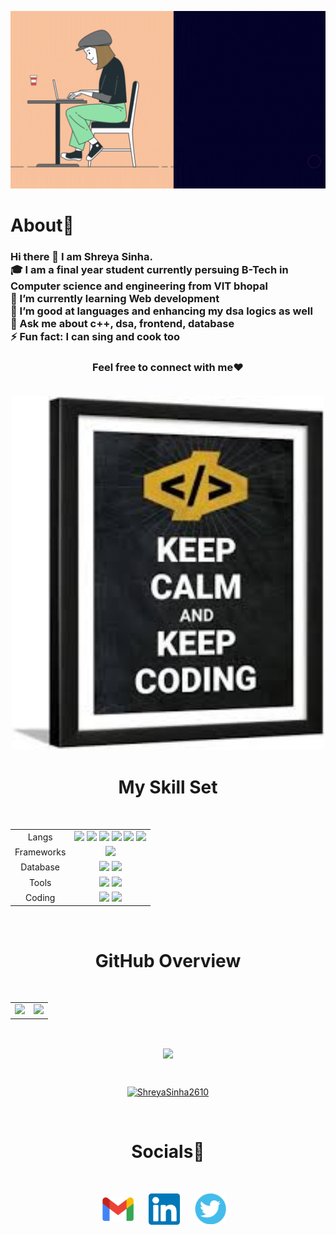 <p align = "center"><img src="https://github.com/ShreyaSinha2610/ShreyaSinha2610/blob/main/assets/intro.gif" width=600px/></p>
<h1 align="left">About🤩</h1>
<h3>
Hi there 👋 I am Shreya Sinha.
 <br>
🎓 I am a final year student currently persuing B-Tech in Computer science and engineering from VIT bhopal
 <br>
🌱 I’m currently learning Web development
 <br>
👯 I’m good at languages and enhancing my dsa logics as well
 <br>
💬 Ask me about c++, dsa, frontend, database
 <br>
⚡ Fun fact: I can sing and cook too

<h3 align="center">Feel free to connect with me❤️

<br>
 <br>


<p align = "center"><img src="https://github.com/ShreyaSinha2610/ShreyaSinha2610/blob/main/assets/quote.jpeg" width="500px"/>

<br>
<h1 align="center"> My Skill Set </h1>
<br>
<table align="center">
<tbody>
<tr>
<td style="text-align:center">Langs</td>
<td style="text-align:center"><img src="https://img.shields.io/badge/Java-ED8B00?style=for-the-badge&logo=java&logoColor=white"> <img src="https://img.shields.io/badge/C%2B%2B-00599C?style=for-the-badge&logo=c%2B%2B&logoColor=white">  <img src="https://img.shields.io/badge/HTML5-E34F26?style=for-the-badge&logo=html5&logoColor=white"> <img src="https://img.shields.io/badge/JavaScript-323330?style=for-the-badge&logo=javascript&logoColor=F7DF1E"> <img src="https://img.shields.io/badge/CSS3-1572B6?style=for-the-badge&logo=css3&logoColor=white"> <img src="https://img.shields.io/badge/Python-FFD43B?style=for-the-badge&logo=python&logoColor=blue"> </td>

</tr>
<tr>
<td style="text-align:center">Frameworks</td>
<td style="text-align:center"><img src="https://img.shields.io/badge/React-20232A?style=for-the-badge&logo=react&logoColor=61DAFB">
 
</tr>
<tr>
<td style="text-align:center">Database</td>
<td style="text-align:center"><img src="https://img.shields.io/badge/MySQL-005C84?style=for-the-badge&logo=mysql&logoColor=white"> <img src="https://img.shields.io/badge/MongoDB-4EA94B?style=for-the-badge&logo=mongodb&logoColor=white"></td>

</tr>
<tr>
<td style="text-align:center">Tools</td>
<td style="text-align:center"><img src="https://img.shields.io/badge/GIT-E44C30?style=for-the-badge&logo=git&logoColor=white"> <img src="https://img.shields.io/badge/GitHub-100000?style=for-the-badge&logo=github&logoColor=white">

</tr>
<tr>
<td style="text-align:center">Coding</td>
<td style="text-align:center"><a href="https://leetcode.com/shreyasinha26/"><img src="https://img.shields.io/badge/-LeetCode-FFA116?style=for-the-badge&logo=LeetCode&logoColor=black"></a>
<a href="https://www.hackerrank.com/shreyasinha2610"><img src="https://img.shields.io/badge/-Hackerrank-2EC866?style=for-the-badge&logo=HackerRank&logoColor=white"></a>

</td>

</tr>

</tbody>
</table>
<br>
<h1 align="center"> GitHub Overview </h1>
<br>
<table>
<tr>
<td>
<img src="https://github-readme-stats.vercel.app/api?username=ShreyaSinha2610&include_all_commits=true&count_private=true&show_icons=true&line_height=20&theme=tokyonight"/>
<td><img src="https://github-readme-stats.vercel.app/api/top-langs?username=ShreyaSinha2610&show_icons=true&locale=en&layout=compact&theme=tokyonight" />
</td>
</tr>
</table>
 <br>
<p align="center">
<img align="center" src="https://github-readme-streak-stats.herokuapp.com/?user=ShreyaSinha2610&theme=tokyonight" />
</p>
<br>


<p align="Center"> <a href="https://github.com/ryo-ma/github-profile-trophy"><img src="https://github-profile-trophy.vercel.app/?username=ShreyaSinha2610" alt="ShreyaSinha2610" /></a> </p>
<br>

<h1 align="center"> Socials🙌
</h1>
 <br>
<p align="center">
<a href="mailto:sinhashreya044@gmail.com"><img align="center" width="50px" src="https://github.com/ShreyaSinha2610/ShreyaSinha2610/blob/main/assets/mail.png" /></a> &nbsp;&nbsp;&nbsp;&nbsp;
<a href="https://www.linkedin.com/in/shreya--sinha/"><img align="center" width="50px" src="https://github.com/ShreyaSinha2610/ShreyaSinha2610/blob/main/assets/linkedin.png"/></a> &nbsp;&nbsp;&nbsp;&nbsp;
<a href=" https://twitter.com/s36110059?t=wSwPIOt8dLyyoEAqd37OcA&s=08"><img align="center" width="50px" src="https://github.com/ShreyaSinha2610/ShreyaSinha2610/blob/main/assets/twitter.png" /></a> &nbsp;&nbsp;

</p>
<br>

